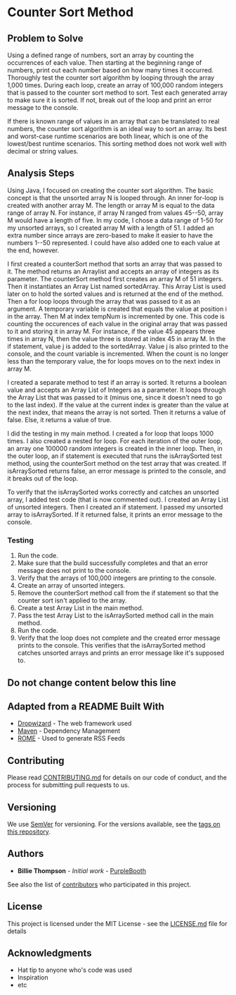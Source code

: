 # Counter Sort Method
## Problem to Solve
Using a defined range of numbers, sort an array by counting the occurrences of each value. Then starting at the beginning range of numbers, print out each number based on how many times it occurred. Thoroughly test the counter sort algorithm by looping through the array 1,000 times. During each loop, create an array of 100,000 random integers that is passed to the counter sort method to sort. Test each generated array to make sure it is sorted. If not, break out of the loop and print an error message to the console. 

If there is known range of values in an array that can be translated to real numbers, the counter sort algorithm is an ideal way to sort an array. Its best and worst-case runtime scenarios are both linear, which is one of the lowest/best runtime scenarios. This sorting method does not work well with decimal or string values.


## Analysis Steps

Using Java, I focused on creating the counter sort algorithm. The basic concept is that the unsorted array N is looped through. An inner for-loop is created with another array M. The length or array M is equal to the data range of array N. For instance, if array N ranged from values 45--50, array M would have a length of five. In my code, I chose a data range of 1-50 for my unsorted arrays, so I created array M with a length of 51. I added an extra number since arrays are zero-based to make it easier to have the numbers 1--50 represented. I could have also added one to each value at the end, however.

I first created a counterSort method that sorts an array that was passed to it. The method returns an Arraylist and accepts an array of integers as its parameter.  The counterSort method first creates an array M of 51 integers. Then it instantiates an Array List named sortedArray. This Array List is used later on to hold the sorted values and is returned at the end of the method. Then a for loop loops through the array that was passed to it as an argument. A temporary variable is created that equals the value at position i in the array. Then M at index tempNum is incremented by one. This code is counting the occurences of each value in the original array that was passed to it and storing it in array M. For instance, if the value 45 appears three times in array N, then the value three is stored at index 45 in array M. In the if statement, value j is added to the sortedArray. Value j is also printed to the console, and the count variable is incremented. When the count is no longer less than the temporary value, the for loops moves on to the next index in array M.

I created a separate method to test if an array is sorted. It returns a boolean value and accepts an Array List of Integers as a parameter. It loops through the Array List that was passed to it (minus one, since it doesn't need to go to the last index). If the value at the current index is greater than the value at the next index, that means the array is not sorted. Then it returns a value of false. Else, it returns a value of true.

I did the testing in my main method. I created a for loop that loops 1000 times. I also created a nested for loop. For each iteration of the outer loop, an array one 100000 random integers is created in the inner loop. Then, in the outer loop, an if statement is executed that runs the isArraySorted test method, using the counterSort method on the test array that was created. If isArraySorted returns false, an error message is printed to the console, and it breaks out of the loop.

To verify that the isArraySorted works correctly and catches an unsorted array, I added test code (that is now commented out). I created an Array List of unsorted integers. Then I created an if statement. I passed my unsorted array to isArraySorted. If it returned false, it prints an error message to the console. 



### Testing

1. Run the code.
2. Make sure that the build successfully completes and that an error message does not print to the console. 
3. Verify that the arrays of 100,000 integers are printing to the console.
4. Create an array of unsorted integers.
5. Remove the counterSort method call from the if statement so that the counter sort isn't applied to the array.
6. Create a test Array List in the main method.
7. Pass the test Array List to the isArraySorted method call in the main method.
8. Run the code.
9. Verify that the loop does not complete and the created error message prints to the console. This verifies that the isArraySorted method catches unsorted arrays and prints an error message like it's supposed to.



## Do not change content below this line
## Adapted from a README Built With

* [Dropwizard](http://www.dropwizard.io/1.0.2/docs/) - The web framework used
* [Maven](https://maven.apache.org/) - Dependency Management
* [ROME](https://rometools.github.io/rome/) - Used to generate RSS Feeds

## Contributing

Please read [CONTRIBUTING.md](https://gist.github.com/PurpleBooth/b24679402957c63ec426) for details on our code of conduct, and the process for submitting pull requests to us.

## Versioning

We use [SemVer](http://semver.org/) for versioning. For the versions available, see the [tags on this repository](https://github.com/your/project/tags). 

## Authors

* **Billie Thompson** - *Initial work* - [PurpleBooth](https://github.com/PurpleBooth)

See also the list of [contributors](https://github.com/your/project/contributors) who participated in this project.

## License

This project is licensed under the MIT License - see the [LICENSE.md](LICENSE.md) file for details

## Acknowledgments

* Hat tip to anyone who's code was used
* Inspiration
* etc

